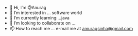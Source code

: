 - 👋 Hi, I’m @Anurag
- 👀 I’m interested in ... software world 
- 🌱 I’m currently learning ...java
- 💞️ I’m looking to collaborate on ...
- 📫 How to reach me ... e-mail me at 
amuragsinha@gmail.com

<!---
Anuraggolu/Anuraggolu is a ✨ special ✨ repository because its `README.md` (this file) appears on your GitHub profile.
You can click the Preview link to take a look at your changes.
--->
